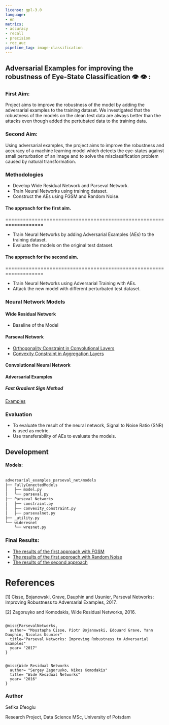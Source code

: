 ```yaml
---
license: gpl-3.0
language:
- en
metrics:
- accuracy
- recall
- precision
- roc_auc
pipeline_tag: image-classification
---
```

## Adversarial Examples for improving the robustness of Eye-State Classification 👁 👁 :

### First Aim:
Project aims to improve the robustness of the model by adding the adversarial examples to the training dataset.
We investigated that the robustness of the models on the clean test data are always better than the attacks even though added the pertubated data to the training data.
### Second Aim:

Using adversarial examples, the project aims to improve the robustness and accuracy of a machine learning model which detects the eye-states against small perturbation of an image and to solve the misclassification problem caused by natural transformation.
### Methodologies

* Develop Wide Residual Network and Parseval Network.
* Train Neural Networks using training dataset.
* Construct the AEs using FGSM and Random Noise.
#### The approach for the first aim.
===================================================================
* Train Neural Networks by adding Adversarial Examples (AEs) to the training dataset.
* Evaluate the models on the original test dataset.

#### The approach for the second aim.
===================================================================
* Train Neural Networks using Adversarial Training with AEs.
* Attack the new model with different perturbated test dataset.

### Neural Network Models

#### Wide Residual Network

* Baseline of the Model

#### Parseval Network

* [Orthogonality Constraint in Convolutional Layers](https://huggingface.co/Sefika/parseval-network/blob/main/models/Parseval_Networks/constraint.py)
* [Convexity Constraint in Aggregation Layers](https://huggingface.co/Sefika/parseval-network/blob/main/models/Parseval_Networks/convexity_constraint.py)

#### Convolutional Neural Network

#### Adversarial Examples

##### Fast Gradient Sign Method
[Examples](https://huggingface.co/Sefika/parseval-network/blob/main/visualization/Adversarial_Images.ipynb)

### Evaluation

* To evaluate the result of the neural network, Signal to Noise Ratio (SNR) is used as metric.
* Use transferability of AEs to evaluate the models.

## Development 

#### Models:

``` bash

adversarial_examples_parseval_net/models
├── FullyConectedModels
│   ├── model.py
│   └── parseval.py
├── Parseval_Networks
│   ├── constraint.py
│   ├── convexity_constraint.py
│   ├── parsevalnet.py
├── _utility.py
└── wideresnet
    └── wresnet.py


```

### Final Results:

* [The results of the first approach with FGSM](https://huggingface.co/Sefika/parseval-network/tree/main/logs/AEModels)
* [The results of the first approach with Random Noise](https://huggingface.co/Sefika/parseval-network/tree/main/logs/RandomNoisemodels)
* [The results of the second approach](https://huggingface.co/Sefika/parseval-network/tree/main/logs)


References
============
[1] Cisse, Bojanowski, Grave, Dauphin and Usunier, Parseval Networks: Improving Robustness to Adversarial Examples, 2017.

[2] Zagoruyko and Komodakis, Wide Residual Networks, 2016.

``` 

@misc{ParsevalNetworks,
  author= "Moustapha Cisse, Piotr Bojanowski, Edouard Grave, Yann Dauphin, Nicolas Usunier"
  title="Parseval Networks: Improving Robustness to Adversarial Examples"
  year= "2017"
}
```

``` 

@misc{Wide Residual Networks
  author= "Sergey Zagoruyko, Nikos Komodakis"
  title= "Wide Residual Networks"
  year= "2016"
}
```

### Author

Sefika Efeoglu

Research Project, Data Science MSc, University of Potsdam